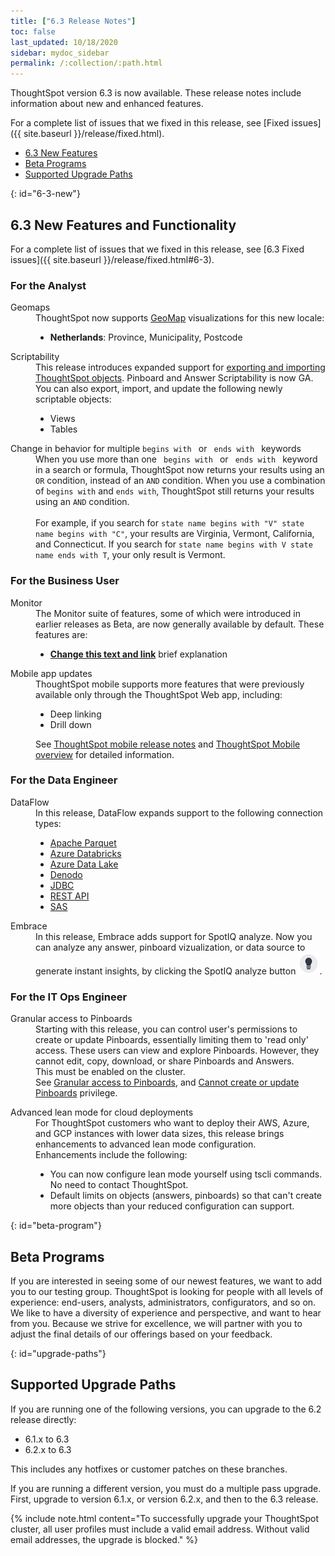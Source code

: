 ```yaml
---
title: ["6.3 Release Notes"]
toc: false
last_updated: 10/18/2020
sidebar: mydoc_sidebar
permalink: /:collection/:path.html
---
```


ThoughtSpot version 6.3 is now available. These release notes include information about new and enhanced features.

For a complete list of issues that we fixed in this release, see [Fixed issues]({{ site.baseurl }}/release/fixed.html).

* [6.3 New Features](#6-3-new)
* [Beta Programs](#beta-program)
* [Supported Upgrade Paths](#upgrade-paths)

{: id="6-3-new"}
## 6.3 New Features and Functionality

For a complete list of issues that we fixed in this release, see [6.3 Fixed issues]({{ site.baseurl }}/release/fixed.html#6-3).

### For the Analyst

<dl id="6-3-analyst">
  <dlentry id="geomaps">
    <dt>Geomaps</dt>
    <dd>ThoughtSpot now supports <a href="{{ site.baseurl }}/reference/geomap-reference.html">GeoMap</a> visualizations for this new locale:
        <ul>
          <li><strong>Netherlands</strong>: Province, Municipality, Postcode</li>
        </ul>
          </dd></dlentry>

  <dlentry id="scriptability">
    <dt>Scriptability</dt>
    <dd>This release introduces expanded support for <a href="{{ site.baseurl }}/admin/scriptability/scriptability-overview.html">exporting and importing ThoughtSpot objects</a>. Pinboard and Answer Scriptability is now GA. You can also export, import, and update the following newly scriptable objects:
     <ul>
      <li>Views</li>
      <li>Tables</li>
    </ul>
    </dd>
  </dlentry>

  <dlentry id="keywords">
    <dt>Change in behavior for multiple <code>begins with </code> or <code> ends with </code> keywords</dt>
      <dd>When you use more than one <code> begins with </code> or <code> ends with </code> keyword in a search or formula, ThoughtSpot now returns your results using an <code>OR</code> condition, instead of an <code>AND</code> condition. When you use a combination of <code>begins with</code> and <code>ends with</code>, ThoughtSpot still returns your results using an <code>AND</code> condition.<br><br>For example, if you search for <code>state name begins with "V" state name begins with "C"</code>, your results are Virginia, Vermont, California, and Connecticut. If you search for <code>state name begins with V state name ends with T</code>, your only result is Vermont.
      </dd></dlentry>
  </dl>   

### For the Business User

<dl id="6-3-business-user">
  <dlentry id="monitor">
    <dt>Monitor</dt>
    <dd>The Monitor suite of features, some of which were introduced in earlier releases as Beta, are now generally available by default. These features are:
      <ul>
        <li><strong><a href="{{ site.baseurl }}/end-user/pinboards/share-pinboards.html#share-viz">Change this text and link</a></strong> brief explanation</li>   
      </ul>
    </dd></dlentry>
  <dlentry id="mobile-improvements">
    <dt>Mobile app updates</dt>
    <dd>ThoughtSpot mobile supports more features that were previously available only through the ThoughtSpot Web app, including:
    <ul>
    <li>Deep linking</li>
    <li>Drill down</li>
    </ul>
    <p>See <a href="{{ site.baseurl }}/admin/mobile/notes-mobile.html">ThoughtSpot mobile release notes</a>  and <a href="{{ site.baseurl }}/admin/mobile/use-mobile.html">ThoughtSpot Mobile overview</a> for detailed information.</p></dd>
    </dlentry>
  </dl>

### For the Data Engineer

<dl id="6-3-data-engineer">
  <dlentry id="dataflow">
    <dt>DataFlow</dt>
    <dd>In this release, DataFlow expands support to the following connection types:
    <ul>
      <li><a href="{{"/data-integrate/dataflow/dataflow-apache-parquet.html" | prepend: site.baseurl}}">Apache Parquet</a></li>
      <li><a href="{{"/data-integrate/dataflow/dataflow-azure-databricks.html" | prepend: site.baseurl}}">Azure Databricks</a></li>
      <li><a href="{{"/data-integrate/dataflow/dataflow-azure-data-lake.html" | prepend: site.baseurl}}">Azure Data Lake</a></li>
      <li><a href="{{"/data-integrate/dataflow/dataflow-denodo.html" | prepend: site.baseurl}}">Denodo</a></li>
      <li><a href="{{"/data-integrate/dataflow/dataflow-jdbc.html" | prepend: site.baseurl}}">JDBC</a></li>
      <li><a href="{{"/data-integrate/dataflow/dataflow-rest-api.html" | prepend: site.baseurl}}">REST API</a></li>
      <li><a href="{{"/data-integrate/dataflow/dataflow-sas.html" | prepend: site.baseurl}}">SAS</a></li>
    </ul>
    </dd></dlentry>
  <dlentry id="embrace">
    <dt>Embrace</dt>
    <dd>In this release, Embrace adds support for SpotIQ analyze. Now you can analyze any answer, pinboard vizualization, or data source to generate instant insights, by clicking the SpotIQ analyze button <img src="/images/icon-lightbulb.png" alt="spotiq analyze icon" class="inline" />.</dd>
    </dlentry>
</dl>

### For the IT Ops Engineer

<dl id="6-3-it-ops-engineer">

  <dlentry id="granular-pinboard-access">
  <dt>Granular access to Pinboards</dt>
  <dd>Starting with this release, you can control user's permissions to create or update Pinboards, essentially limiting them to 'read only' access. These users can view and explore Pinboards. However, they cannot edit, copy, download, or share Pinboards and Answers.<br />This must be enabled on the cluster.<br />See <a href="{{ site.baseurl }}/end-user/introduction/pinboard-granular-permission.html">Granular access to Pinboards</a>, and <a href="{{ site.baseurl }}/end-user/introduction/about-privileges-end-user.html#read-only">Cannot create or update Pinboards</a> privilege.</dd></dlentry>

  <dlentry id="entry"><dt>Advanced lean mode for cloud deployments</dt><dd>For ThoughtSpot customers who want to deploy their AWS, Azure, and GCP instances with lower data sizes, this release brings enhancements to advanced lean mode configuration.</dd><dd>Enhancements include the following:
  <ul>
    <li>You can now configure lean mode yourself using tscli commands. No need to contact ThoughtSpot.</a></li>
    <li>Default limits on objects (answers, pinboards) so that can't create more objects than your reduced configuration can support.</li>
  </ul>
  </dd></dlentry>

</dl>    

{: id="beta-program"}
## Beta Programs

If you are interested in seeing some of our newest features, we want to add you to our testing group. ThoughtSpot is looking for people with all levels of experience: end-users, analysts, administrators, configurators, and so on.
We like to have a diversity of experience and perspective, and want to hear from you. Because we strive for excellence, we will partner with you to adjust the final details of our offerings based on your feedback.

{: id="upgrade-paths"}
## Supported Upgrade Paths

If you are running one of the following versions, you can upgrade to the 6.2 release
directly:

* 6.1.x to 6.3
* 6.2.x to 6.3

This includes any hotfixes or customer patches on these branches.

If you are running a different version, you must do a multiple pass upgrade.
First, upgrade to version 6.1.x, or version 6.2.x, and then to the 6.3 release.

{% include note.html content="To successfully upgrade your ThoughtSpot cluster, all user profiles must include a valid email address. Without valid email addresses, the upgrade is blocked." %}
